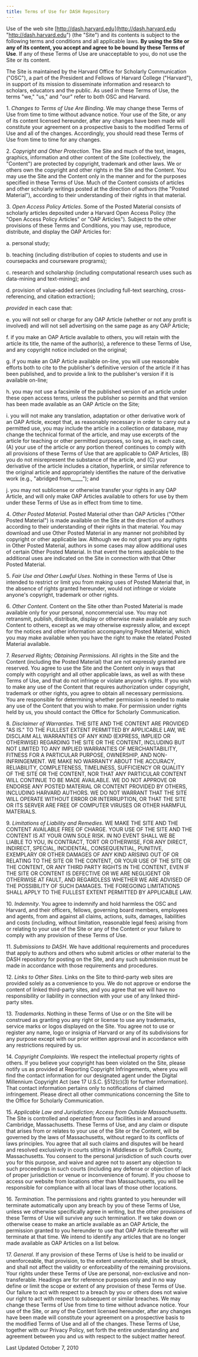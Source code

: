 ```yaml
---
title: Terms of Use for DASH Repository
---
```

<div class="terms" markdown="block">

Use of the web site [http://dash.harvard.edu](http://dash.harvard.edu "http://dash.harvard.edu") (the "Site") and its contents is subject to the following terms and conditions and all applicable laws. **By using the Site or any of its content, you accept and agree to be bound by these Terms of Use**. If any of these Terms of Use are unacceptable to you, do not use the Site or its content.

The Site is maintained by the Harvard Office for Scholarly Communication ("OSC"), a part of the President and Fellows of Harvard College ("Harvard"), in support of its mission to disseminate information and research to scholars, educators and the public. As used in these Terms of Use, the terms "we," "us," and "our" refer to both OSC and Harvard.

​1. _Changes to Terms of Use Are Binding_. We may change these Terms of Use from time to time without advance notice. Your use of the Site, or any of its content licensed hereunder, after any changes have been made will constitute your agreement on a prospective basis to the modified Terms of Use and all of the changes. Accordingly, you should read these Terms of Use from time to time for any changes.

​2. _Copyright and Other Protection_. The Site and much of the text, images, graphics, information and other content of the Site (collectively, the "Content") are protected by copyright, trademark and other laws. We or others own the copyright and other rights in the Site and the Content. You may use the Site and the Content only in the manner and for the purposes specified in these Terms of Use. Much of the Content consists of articles and other scholarly writings posted at the direction of authors (the "Posted Material"), according to their understanding of their rights in that material.

​3. _Open Access Policy Articles_. Some of the Posted Material consists of scholarly articles deposited under a Harvard Open Access Policy (the "Open Access Policy Articles" or "OAP Articles"). Subject to the other provisions of these Terms and Conditions, you may use, reproduce, distribute, and display the OAP Articles for:

<div class="indented" markdown="block">

​a. personal study;

​b. teaching (including distribution of copies to students and use in coursepacks and courseware programs);

​c. research and scholarship (including computational research uses such as data-mining and text-mining); and

​d. provision of value-added services (including full-text searching, cross-referencing, and citation extraction);

</div>

_provided_ in each case that:

<div class="indented" markdown="block">

​e. you will not sell or charge for any OAP Article (whether or not any profit is involved) and will not sell advertising on the same page as any OAP Article;

​f. if you make an OAP Article available to others, you will retain with the article its title, the name of the author(s), a reference to these Terms of Use, and any copyright notice included on the original;

​g. if you make an OAP Article available on-line, you will use reasonable efforts both to cite to the publisher's definitive version of the article if it has been published, and to provide a link to the publisher's version if it is available on-line;

​h. you may not use a facsimile of the published version of an article under these open access terms, unless the publisher so permits and that version has been made available as an OAP Article on the Site;

​i. you will not make any translation, adaptation or other derivative work of an OAP Article, except that, as reasonably necessary in order to carry out a permitted use, you may include the article in a collection or database, may change the technical format of the article, and may use excerpts of the article for teaching or other permitted purposes, so long as, in each case, (A) your use of the article or any portion thereof continues to comply with all provisions of these Terms of Use that are applicable to OAP Articles, (B) you do not misrepresent the substance of the article, and (C) your derivative of the article includes a citation, hyperlink, or similar reference to the original article and appropriately identifies the nature of the derivative work (e.g., "abridged from\_\_\_\_\_"); and

​j. you may not sublicense or otherwise transfer your rights in any OAP Article, and will only make OAP Articles available to others for use by them under these Terms of Use as in effect from time to time.

</div>

​4. _Other Posted Material_. Posted Material other than OAP Articles ("Other Posted Material") is made available on the Site at the direction of authors according to their understanding of their rights in that material. You may download and use Other Posted Material in any manner not prohibited by copyright or other applicable law. Although we do not grant you any rights in Other Posted Material, authors in some cases may allow additional uses of certain Other Posted Material. In that event the terms applicable to the additional uses are indicated on the Site in connection with that Other Posted Material.

​5. _Fair Use and Other Lawful Uses_. Nothing in these Terms of Use is intended to restrict or limit you from making uses of Posted Material that, in the absence of rights granted hereunder, would not infringe or violate anyone's copyright, trademark or other rights.

​6. _Other Content_. Content on the Site other than Posted Material is made available only for your personal, noncommercial use. You may not retransmit, publish, distribute, display or otherwise make available any such Content to others, except as we may otherwise expressly allow, and except for the notices and other information accompanying Posted Material, which you may make available when you have the right to make the related Posted Material available.

​7. _Reserved Rights; Obtaining Permissions_. All rights in the Site and the Content (including the Posted Material) that are not expressly granted are reserved. You agree to use the Site and the Content only in ways that comply with copyright and all other applicable laws, as well as with these Terms of Use, and that do not infringe or violate anyone's rights. If you wish to make any use of the Content that requires authorization under copyright, trademark or other rights, you agree to obtain all necessary permissions. You are responsible for determining whether permission is needed to make any use of the Content that you wish to make. For permission under rights held by us, you should contact the Office for Scholarly Communication.

​8. _Disclaimer of Warranties_. THE SITE AND THE CONTENT ARE PROVIDED "AS IS." TO THE FULLEST EXTENT PERMITTED BY APPLICABLE LAW, WE DISCLAIM ALL WARRANTIES OF ANY KIND (EXPRESS, IMPLIED OR OTHERWISE) REGARDING THE SITE OR THE CONTENT, INCLUDING BUT NOT LIMITED TO ANY IMPLIED WARRANTIES OF MERCHANTABILITY, FITNESS FOR A PARTICULAR PURPOSE, OWNERSHIP, AND NON-INFRINGEMENT. WE MAKE NO WARRANTY ABOUT THE ACCURACY, RELIABILITY, COMPLETENESS, TIMELINESS, SUFFICIENCY OR QUALITY OF THE SITE OR THE CONTENT, NOR THAT ANY PARTICULAR CONTENT WILL CONTINUE TO BE MADE AVAILABLE. WE DO NOT APPROVE OR ENDORSE ANY POSTED MATERIAL OR CONTENT PROVIDED BY OTHERS, INCLUDING HARVARD AUTHORS. WE DO NOT WARRANT THAT THE SITE WILL OPERATE WITHOUT ERROR OR INTERRUPTION, OR THAT THE SITE OR ITS SERVER ARE FREE OF COMPUTER VIRUSES OR OTHER HARMFUL MATERIALS.

​9. _Limitations of Liability and Remedies_. WE MAKE THE SITE AND THE CONTENT AVAILABLE FREE OF CHARGE. YOUR USE OF THE SITE AND THE CONTENT IS AT YOUR OWN SOLE RISK. IN NO EVENT SHALL WE BE LIABLE TO YOU, IN CONTRACT, TORT OR OTHERWISE, FOR ANY DIRECT, INDIRECT, SPECIAL, INCIDENTAL, CONSEQUENTIAL, PUNITIVE, EXEMPLARY OR OTHER DAMAGES OF ANY KIND ARISING OUT OF OR RELATING TO THE SITE OR THE CONTENT, OR YOUR USE OF THE SITE OR THE CONTENT, OR ANY THIRD PARTY RIGHTS IN THE CONTENT, EVEN IF THE SITE OR CONTENT IS DEFECTIVE OR WE ARE NEGLIGENT OR OTHERWISE AT FAULT, AND REGARDLESS WHETHER WE ARE ADVISED OF THE POSSIBILITY OF SUCH DAMAGES. THE FOREGOING LIMITATIONS SHALL APPLY TO THE FULLEST EXTENT PERMITTED BY APPLICABLE LAW.

​10. _Indemnity_. You agree to indemnify and hold harmless the OSC and Harvard, and their officers, fellows, governing board members, employees and agents, from and against all claims, actions, suits, damages, liabilities and costs (including, without limitation, reasonable legal fees) arising from or relating to your use of the Site or any of the Content or your failure to comply with any provision of these Terms of Use.

​11. _Submissions to DASH_. We have additional requirements and procedures that apply to authors and others who submit articles or other material to the DASH repository for posting on the Site, and any such submission must be made in accordance with those requirements and procedures.

​12. _Links to Other Sites_. Links on the Site to third-party web sites are provided solely as a convenience to you. We do not approve or endorse the content of linked third-party sites, and you agree that we will have no responsibility or liability in connection with your use of any linked third-party sites.

​13. _Trademarks_. Nothing in these Terms of Use or on the Site will be construed as granting you any right or license to use any trademarks, service marks or logos displayed on the Site. You agree not to use or register any name, logo or insignia of Harvard or any of its subdivisions for any purpose except with our prior written approval and in accordance with any restrictions required by us.

​14. _Copyright Complaints_. We respect the intellectual property rights of others. If you believe your copyright has been violated on the Site, please notify us as provided at Reporting Copyright Infringements, where you will find the contact information for our designated agent under the Digital Millennium Copyright Act (see 17 U.S.C. §512(c)(3) for further information). That contact information pertains only to notifications of claimed infringement. Please direct all other communications concerning the Site to the Office for Scholarly Communication.

​15. _Applicable Law and Jurisdiction; Access from Outside Massachusetts_. The Site is controlled and operated from our facilities in and around Cambridge, Massachusetts. These Terms of Use, and any claim or dispute that arises from or relates to your use of the Site or the Content, will be governed by the laws of Massachusetts, without regard to its conflicts of laws principles. You agree that all such claims and disputes will be heard and resolved exclusively in courts sitting in Middlesex or Suffolk County, Massachusetts. You consent to the personal jurisdiction of such courts over you for this purpose, and waive and agree not to assert any objection to such proceedings in such courts (including any defense or objection of lack of proper jurisdiction or venue or inconvenience of forum). If you choose to access our website from locations other than Massachusetts, you will be responsible for compliance with all local laws of those other locations.

​16. _Termination_. The permissions and rights granted to you hereunder will terminate automatically upon any breach by you of these Terms of Use, unless we otherwise specifically agree in writing, but the other provisions of these Terms of Use will survive any such termination. If we take down or otherwise cease to make an article available as an OAP Article, the permission granted to you hereunder to use that OAP Article thereafter will terminate at that time. We intend to identify any articles that are no longer made available as OAP Articles on a list below.

​17. _General_. If any provision of these Terms of Use is held to be invalid or unenforceable, that provision, to the extent unenforceable, shall be struck, and shall not affect the validity or enforceability of the remaining provisions. Your rights under these Terms of Use are personal, non-exclusive and non-transferable. Headings are for reference purposes only and in no way define or limit the scope or extent of any provision of these Terms of Use. Our failure to act with respect to a breach by you or others does not waive our right to act with respect to subsequent or similar breaches. We may change these Terms of Use from time to time without advance notice. Your use of the Site, or any of the Content licensed hereunder, after any changes have been made will constitute your agreement on a prospective basis to the modified Terms of Use and all of the changes. These Terms of Use, together with our Privacy Policy, set forth the entire understanding and agreement between you and us with respect to the subject matter hereof.

Last Updated October 7, 2010

</div>
